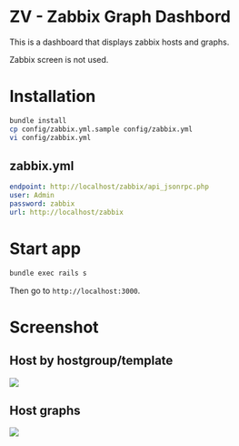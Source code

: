 # ZV - Zabbix Graph Dashbord

This is a dashboard that displays zabbix hosts and graphs.

Zabbix screen is not used.

# Installation

```sh
bundle install
cp config/zabbix.yml.sample config/zabbix.yml
vi config/zabbix.yml
```

## zabbix.yml

```yaml
endpoint: http://localhost/zabbix/api_jsonrpc.php
user: Admin
password: zabbix
url: http://localhost/zabbix
```

# Start app

```sh
bundle exec rails s
```

Then go to `http://localhost:3000`.

# Screenshot

## Host by hostgroup/template

![](https://i.gyazo.com/b64bf2f741f22304b52f9593d894def1.png)

## Host graphs

![](https://i.gyazo.com/84be6a93ff92440145b9fe4cef85b609.png)

